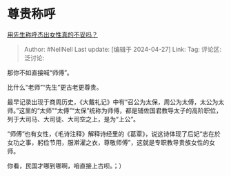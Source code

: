 # 尊贵称呼

[用先生称呼杰出女性真的不妥吗？](https://www.zhihu.com/question/545876916/answer/3480709855)

> Author: #NellNell
> Last update: [编辑于 2024-04-27]
> Link:
> Tag:
> 评论区:
> 泛讨论:

那你不如直接喊“师傅”。

比什么“老师”“先生”更古老更尊贵。

最早记录出现于商周历史，《大戴礼记》中有“召公为太保，周公为太傅，太公为太师。”这里的“太师”“太傅”“太保”统称为师傅，都是辅佐国君教导太子的高阶职位，列于大司马、大司徒、大司空之上，是为“上公”。

“师傅”也有女性，《毛诗注释》解释诗经里的《葛覃》，说这诗体现了后妃“志在於女功之事，躬俭节用，服澣濯之衣，尊敬师傅”，这就是专职教导贵族女性的女师。

你看，民国才哪到哪啊，咱直接上古呗。；）
